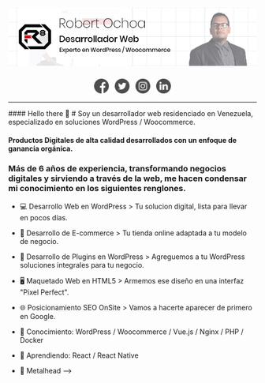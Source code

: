 # [![Robert Ochoa header](https://github.com/ochoarobert1/ochoarobert1/blob/master/github.jpg)](https://robertochoa.com.ve)
<p align="center">
    <a href="https://www.facebook.com/robertochoaweb"><img height="30" src="https://github.com/ochoarobert1/ochoarobert1/blob/master/facebook.png?raw=true"></a>&nbsp;&nbsp;
    <a href="https://twitter.com/choarobert1"><img height="30" src="https://github.com/ochoarobert1/ochoarobert1/blob/master/twitter.png?raw=true"></a>&nbsp;&nbsp;
    <a href="https://www.instagram.com/ochoarob1"><img height="30" src="https://github.com/ochoarobert1/ochoarobert1/blob/master/instagram.png?raw=true"></a>&nbsp;&nbsp;
    <a href="https://www.linkedin.com/in/ochoarobert1/"><img height="30" src="https://github.com/ochoarobert1/ochoarobert1/blob/master/linkedin.png?raw=true"></a>
</p>
<hr>
#### Hello there 👋
# Soy un desarrollador web residenciado en Venezuela, especializado en soluciones WordPress / Woocommerce.

#### Productos Digitales de alta calidad desarrollados con un enfoque de ganancia orgánica.

### Más de 6 años de experiencia, transformando negocios digitales y sirviendo a través de la web, me hacen condensar mi conocimiento en los siguientes renglones.

- 💻 Desarrollo Web en WordPress > Tu solucion digital, lista para llevar en pocos días.
- 🛒 Desarrollo de E-commerce > Tu tienda online adaptada a tu modelo de negocio.
- 🔌 Desarrollo de Plugins en WordPress > Agreguemos a tu WordPress soluciones integrales para tu negocio.
- 🖥️ Maquetado Web en HTML5 > Armemos ese diseño en una interfaz "Pixel Perfect".
- 🌐 Posicionamiento SEO OnSite > Vamos a hacerte aparecer de primero en Google.

- 🔭 Conocimiento: WordPress / Woocommerce / Vue.js / Nginx / PHP / Docker
- 🌱 Aprendiendo: React / React Native
- 🤟 Metalhead
-->
